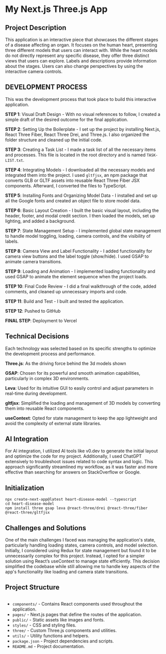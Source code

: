 # My Next.js Three.js App

## Project Description

This application is an interactive piece that showcases the different stages of a disease affecting
an organ. It focuses on the human heart, presenting three different models that users can
interact with. While the heart models do not directly represent any specific disease, they offer
three distinct views that users can explore. Labels and descriptions provide information about
the stages. Users can also change perspectives by using the interactive camera controls.

## DEVELOPMENT PROCESS

This was the development process that took place to build this interactive application.

**STEP 1**: Visual Draft Design - With no visual references to follow, I created a simple draft of
the desired outcome for the final application.


**STEP 2**: Setting Up the Boilerplate - I set up the project by installing Next.js, React Three Fiber, React Three Drei, and Three.js. I also organized the folder structure and cleaned up the initial code.

**STEP 3**: Creating a Task List - I made a task list of all the necessary items and processes. This file is located in the root directory and is named `TASK-LIST.txt`.

**STEP 4**: Integrating Models - I downloaded all the necessary models and integrated them into the project. I used `gltfjsx`, an npm package that converts GLB or GLTF assets into reusable React Three Fiber JSX components. Afterward, I converted the files to TypeScript.

**STEP 5**: Installing Fonts and Organizing Model Data - I installed and set up all the Google fonts and created an object file to store model data.

**STEP 6**: Basic Layout Creation - I built the basic visual layout, including the header, footer, and modal credit section. I then loaded the models, set up lighting, and added a background.

**STEP 7**: State Management Setup - I implemented global state management to handle model toggling, loading, camera controls, and the visibility of labels.

**STEP 8**: Camera View and Label Functionality - I added functionality for camera view buttons and the label toggle (show/hide). I used GSAP to animate camera transitions.

**STEP 9**: Loading and Animation - I implemented loading functionality and used GSAP to animate the element sequence when the project loads.

**STEP 10**: Final Code Review - I did a final walkthrough of the code, added comments, and cleaned up unnecessary imports and code.

**STEP 11**: Build and Test - I built and tested the application.

**STEP 12**: Pushed to GitHub

**FINAL STEP**: Deployment to Vercel


## Technical Decisions

Each technology was selected based on its specific strengths to optimize the development process and performance.

**Three.js**: As the driving force behind the 3d models shown

**GSAP**: Chosen for its powerful and smooth animation capabilities, particularly in complex 3D environments.

**Leva**: Used for its intuitive GUI to easily control and adjust parameters in real-time during development.

**gltfjsx**: Simplified the loading and management of 3D models by converting them into reusable React components.

**useContext**: Opted for state management to keep the app lightweight and avoid the complexity of external state libraries.

## AI Integration

For AI integration, I utilized AI tools like v0.dev to generate the initial layout and optimize the code for my project. Additionally, I used ChatGPT extensively to troubleshoot issues related to code syntax and logic. This approach significantly streamlined my workflow, as it was faster and more effective than searching for answers on StackOverflow or Google.

## Initialization

```
npx create-next-app@latest heart-disease-model --typescript
cd heart-disease-model
npm install three gsap leva @react-three/drei @react-three/fiber @react-three/gltfjsx
```

## Challenges and Solutions

One of the main challenges I faced was managing the application's state, particularly handling loading states, camera controls, and model selection. Initially, I considered using Redux for state management but found it to be unnecessarily complex for this project. Instead, I opted for a simpler solution using React’s useContext to manage state efficiently. This decision simplified the codebase while still allowing me to handle key aspects of the app's functionality like loading and camera state transitions.



## Project Structure

```
```
- `components/` - Contains React components used throughout the application.
- `pages/` - Next.js pages that define the routes of the application.
- `public/` - Static assets like images and fonts.
- `styles/` - CSS and styling files.
- `three/` - Custom Three.js components and utilities.
- `utils/` - Utility functions and helpers.
- `package.json` - Project dependencies and scripts.
- `README.md` - Project documentation.
```
```

